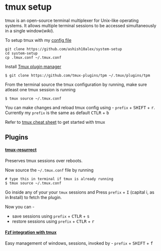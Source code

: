 # tmux setup 

tmux is an open-source terminal multiplexer for Unix-like operating systems. It allows multiple terminal sessions to be
accessed simultaneously in a single window(<i>wiki</i>).

To setup tmux with my [config file](https://github.com/ashish10alex/system-setup/blob/main/.tmux.conf) 

```
git clone https://github.com/ashish10alex/system-setup
cd system-setup 
cp .tmux.conf ~/.tmux.conf
```

Install [Tmux plugin manager](https://github.com/tmux-plugins/tpm)
```
$ git clone https://github.com/tmux-plugins/tpm ~/.tmux/plugins/tpm
```

From the terminal source the tmux configuration by running, make sure atleast one tmux session is running
```
$ tmux source ~/.tmux.conf
```

You can make changes and reload tmux config using - `prefix` + <kbd>SHIFT</kbd> + <kbd>r</kbd>. Currently my `prefix` is the same as default <kbd>CTLR</kbd> + <kbd>b</kbd>

Refer to [tmux cheat sheet](https://tmuxcheatsheet.com) to get started with tmux


## Plugins

#### [tmux-resurrect](https://github.com/tmux-plugins/tmux-resurrect) 

Preserves tmux sessions over reboots.

Now source the `~/.tmux.conf` file by running 

```
# type this in terminal if tmux is already running
$ tmux source ~/.tmux.conf
```

Go inside any of your your `tmux` sessions and Press `prefix` + <kbd>I</kbd> (capital i, as in **I**nstall) to fetch
the plugin. 

Now you can - 
 - save sessions using `prefix` + <kbd>CTLR</kbd> + <kbd>s</kbd>
 - restore sessions using `prefix` + <kbd>CTLR</kbd> + <kbd>r</kbd>


#### [Fzf integration with tmux](https://github.com/sainnhe/tmux-fzf)

Easy management of windows, sessions, invoked by - `prefix` + <kbd>SHIFT</kbd> + <kbd>f</kbd>

